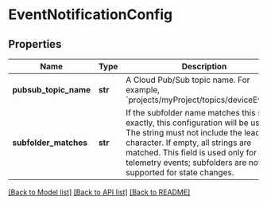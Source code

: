 # EventNotificationConfig

## Properties
Name | Type | Description | Notes
------------ | ------------- | ------------- | -------------
**pubsub_topic_name** | **str** | A Cloud Pub/Sub topic name. For example, &#x60;projects/myProject/topics/deviceEvents&#x60;. | [optional] 
**subfolder_matches** | **str** | If the subfolder name matches this string exactly, this configuration will be used. The string must not include the leading &#39;/&#39; character. If empty, all strings are matched. This field is used only for telemetry events; subfolders are not supported for state changes. | [optional] 

[[Back to Model list]](../README.md#documentation-for-models) [[Back to API list]](../README.md#documentation-for-api-endpoints) [[Back to README]](../README.md)


